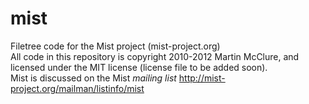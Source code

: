 mist
====

Filetree code for the Mist project (mist-project.org)  
All code in this repository is copyright 2010-2012 Martin McClure, 
and licensed under the MIT license (license file to be added soon).  
Mist is discussed on the Mist _mailing list_ <http://mist-project.org/mailman/listinfo/mist>
